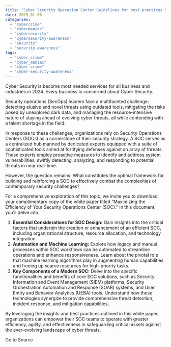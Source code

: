 ```yaml
---
title: "Cyber Security Operation Center Guidelines for best practices SOC Design"
date: 2025-01-06
categories: 
  - "cybercrime"
  - "cybermaniac"
  - "cybersecurity"
  - "cybersecurity-awareness"
  - "security"
  - "security-awareness"
tags: 
  - "cyber_crime"
  - "cyber_maniac"
  - "cyber-crime"
  - "cyber-security-awareness"
---
```


Cyber Security is become most needed services for all business and industries in 2024. Every business is concerned about Cyber Security.

Security operations (SecOps) leaders face a multifaceted challenge: detecting elusive and novel threats using outdated tools, mitigating the risks posed by unexplored dark data, and managing the resource-intensive nature of staying ahead of evolving cyber threats, all while contending with a talent shortage in the field.

In response to these challenges, organizations rely on Security Operations Centers (SOCs) as a cornerstone of their security strategy. A SOC serves as a centralized hub manned by dedicated experts equipped with a suite of sophisticated tools aimed at fortifying defenses against an array of threats. These experts employ proactive measures to identify and address system vulnerabilities, swiftly detecting, analyzing, and responding to potential threats in near real-time.

However, the question remains: What constitutes the optimal framework for building and reinforcing a SOC to effectively combat the complexities of contemporary security challenges?

For a comprehensive exploration of this topic, we invite you to download your complimentary copy of the white paper titled “Maximizing the Efficiency of Your Security Operations Center (SOC).” In this document, you’ll delve into:

1. **Essential Considerations for SOC Design:** Gain insights into the critical factors that underpin the creation or enhancement of an efficient SOC, including organizational structure, resource allocation, and technology integration.
2. **Automation and Machine Learning:** Explore how legacy and manual processes within SOC workflows can be automated to streamline operations and enhance responsiveness. Learn about the pivotal role that machine learning algorithms play in augmenting human capabilities and freeing up scarce resources for high-priority tasks.
3. **Key Components of a Modern SOC:** Delve into the specific functionalities and benefits of core SOC solutions, such as Security Information and Event Management (SIEM) platforms, Security Orchestration Automation and Response (SOAR) systems, and User Entity and Behavior Analytics (UEBA) tools. Understand how these technologies synergize to provide comprehensive threat detection, incident response, and mitigation capabilities.

By leveraging the insights and best practices outlined in this white paper, organizations can empower their SOC teams to operate with greater efficiency, agility, and effectiveness in safeguarding critical assets against the ever-evolving landscape of cyber threats.

Go to Source
